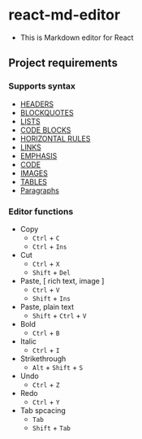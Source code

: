 # react-md-editor

- This is Markdown editor for React

## Project requirements

### Supports syntax

- [HEADERS](https://docs.github.com/ja/github/writing-on-github/basic-writing-and-formatting-syntax#headings)
- [BLOCKQUOTES](https://daringfireball.net/projects/markdown/syntax#blockquote)
- [LISTS](https://daringfireball.net/projects/markdown/syntax#list)
- [CODE BLOCKS](https://daringfireball.net/projects/markdown/syntax#precode)
- [HORIZONTAL RULES](https://daringfireball.net/projects/markdown/syntax#hr)
- [LINKS](https://daringfireball.net/projects/markdown/syntax#link)
- [EMPHASIS](https://docs.github.com/en/github/writing-on-github/basic-writing-and-formatting-syntax#styling-text)
- [CODE](https://daringfireball.net/projects/markdown/syntax#code)
- [IMAGES](https://daringfireball.net/projects/markdown/syntax#img)
- [TABLES](https://docs.github.com/ja/github/writing-on-github/organizing-information-with-tables)
- [Paragraphs](https://docs.github.com/en/github/writing-on-github/basic-writing-and-formatting-syntax#paragraphs)

### Editor functions

- Copy
  - `Ctrl` + `C`
  - `Ctrl` + `Ins`
- Cut
  - `Ctrl` + `X`
  - `Shift` + `Del`
- Paste, [ rich text, image ]
  - `Ctrl` + `V`
  - `Shift` + `Ins`
- Paste, plain text
  - `Shift` + `Ctrl` + `V`
- Bold
  - `Ctrl` + `B`
- Italic
  - `Ctrl` + `I`
- Strikethrough
  - `Alt` + `Shift` + `S`
- Undo
  - `Ctrl` + `Z`
- Redo
  - `Ctrl` + `Y`
- Tab spcacing
  - `Tab`
  - `Shift` + `Tab`
